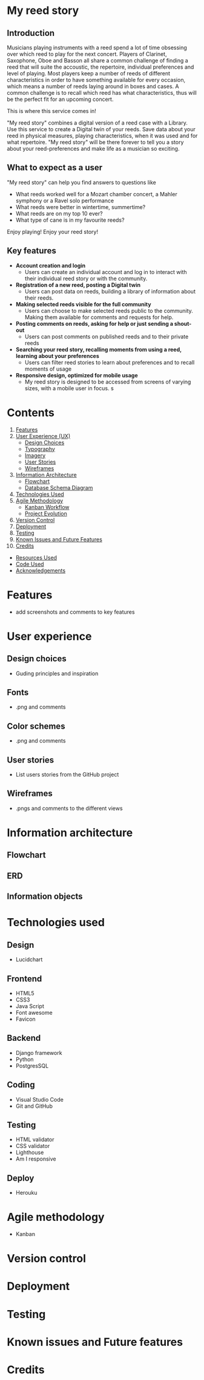 # My reed story

## Introduction
Musicians playing instruments with a reed spend a lot of time obsessing over which reed to play for the next concert. Players of Clarinet, Saxophone, Oboe and Basson all share a common challenge of finding a reed that will suite the accoustic, the repertoire, individual preferences and level of playing. Most players keep a number of reeds of different characteristics in order to have something available for every occasion, which means a number of reeds laying around in boxes and cases. A common challenge is to recall which reed has what characteristics, thus will be the perfect fit for an upcoming concert. 

This is where this service comes in!

"My reed story" combines a digital version of a reed case with a Library. Use this service to create a Digital twin of your reeds. Save data about your reed in physical measures, playing characteristics, when it was used and for what repertoire. "My reed story" will be there forever to tell you a story about your reed-preferences and make life as a musician so exciting.   

## What to expect as a user
"My reed story" can help you find answers to questions like 
- What reeds worked well for a Mozart chamber concert, a Mahler symphony or a Ravel solo performance 
- What reeds were better in wintertime, summertime?
- What reeds are on my top 10 ever?
- What type of cane is in my favourite reeds?

Enjoy playing! Enjoy your reed story! 

## Key features
- **Account creation and login**
  - Users can create an individual account and log in to interact with their individual reed story or with the community.
- **Registration of a new reed, posting a Digital twin**
  - Users can post data on reeds, building a library of information about their reeds. 
- **Making selected reeds visible for the full community**
  - Users can choose to make selected reeds public to the community. Making them available for comments and requests for help.  
- **Posting comments on reeds, asking for help or just sending a shout-out**
  - Users can post comments on published reeds and to their private reeds 
- **Searching your reed story, recalling moments from using a reed, learning about your preferences**
  - Users can filter reed stories to learn about preferences and to recall moments of usage 
- **Responsive design, optimized for mobile usage**
  - My reed story is designed to be accessed from screens of varying sizes, with a mobile user in focus. s 

# Contents
1. [Features](#features)
2. [User Experience (UX)](#user-experience)
   - [Design Choices](#design-choices)
   - [Typography](#typography)
   - [Imagery](#imagery)
   - [User Stories](#user-stories)
   - [Wireframes](#wireframes)
3. [Information Architecture](#information-architecture)
   - [Flowchart](#flowchart)
   - [Database Schema Diagram](#database-schema-diagram)
4. [Technologies Used](#technologies-used)
5. [Agile Methodology](#agile-methodology)
   - [Kanban Workflow](#kanban-workflow)
   - [Project Evolution](#project-evolution)
6. [Version Control](#version-control)
7. [Deployment](#deployment)
8. [Testing](#testing)
9. [Known Issues and Future Features](#known-issues-and-future-features)
10. [Credits](#credits)
   - [Resources Used](#resources-used)
   - [Code Used](#code-used)
   - [Acknowledgements](#acknowledgements) 

# Features
- add screenshots and comments to key features
# User experience 
## Design choices
- Guding principles and inspiration
## Fonts
- .png and comments
## Color schemes
- .png and comments
## User stories
- List users stories from the GitHub project
## Wireframes
- .pngs and comments to the different views

# Information architecture
## Flowchart
## ERD
## Information objects
# Technologies used
## Design
- Lucidchart
## Frontend
- HTML5
- CSS3
- Java Script
- Font awesome
- Favicon
## Backend
- Django framework
- Python
- PostgresSQL
## Coding
- Visual Studio Code
- Git and GitHub
## Testing
- HTML validator
- CSS validator
- Lighthouse
- Am I responsive
## Deploy
- Herouku
# Agile methodology
- Kanban
# Version control
# Deployment
# Testing
# Known issues and Future features
# Credits

